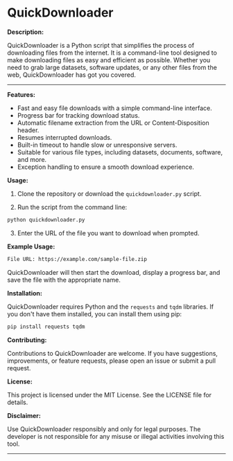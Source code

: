 # QuickDownloader

**Description:**

QuickDownloader is a Python script that simplifies the process of downloading files from the internet. It is a command-line tool designed to make downloading files as easy and efficient as possible. Whether you need to grab large datasets, software updates, or any other files from the web, QuickDownloader has got you covered.

---

**Features:**
- Fast and easy file downloads with a simple command-line interface.
- Progress bar for tracking download status.
- Automatic filename extraction from the URL or Content-Disposition header.
- Resumes interrupted downloads.
- Built-in timeout to handle slow or unresponsive servers.
- Suitable for various file types, including datasets, documents, software, and more.
- Exception handling to ensure a smooth download experience.

**Usage:**

1. Clone the repository or download the `quickdownloader.py` script.

2. Run the script from the command line:

```bash
python quickdownloader.py
```

3. Enter the URL of the file you want to download when prompted.

**Example Usage:**

```bash
File URL: https://example.com/sample-file.zip
```

QuickDownloader will then start the download, display a progress bar, and save the file with the appropriate name.

**Installation:**

QuickDownloader requires Python and the `requests` and `tqdm` libraries. If you don't have them installed, you can install them using pip:

```bash
pip install requests tqdm
```

**Contributing:**

Contributions to QuickDownloader are welcome. If you have suggestions, improvements, or feature requests, please open an issue or submit a pull request.

**License:**

This project is licensed under the MIT License. See the LICENSE file for details.

**Disclaimer:**

Use QuickDownloader responsibly and only for legal purposes. The developer is not responsible for any misuse or illegal activities involving this tool.

---
